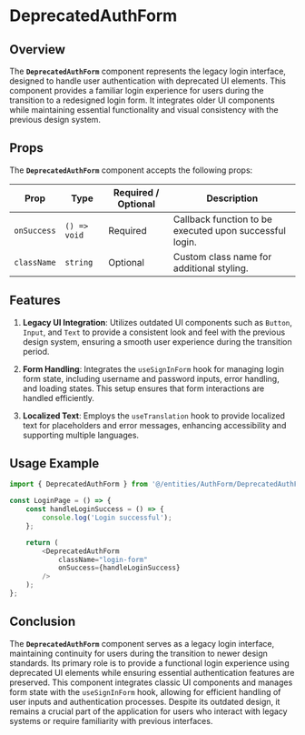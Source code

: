# DeprecatedAuthForm

## Overview
The **`DeprecatedAuthForm`** component represents the legacy login interface, designed to handle user authentication with deprecated UI elements. This component provides a familiar login experience for users during the transition to a redesigned login form. It integrates older UI components while maintaining essential functionality and visual consistency with the previous design system.

## Props

The **`DeprecatedAuthForm`** component accepts the following props:

| Prop      | Type          | Required / Optional | Description                                                     |
|-----------|---------------|----------------------|-----------------------------------------------------------------|
| `onSuccess`  | `() => void`   | Required             | Callback function to be executed upon successful login.          |
| `className` | `string`       | Optional             | Custom class name for additional styling.                       |

## Features

1. **Legacy UI Integration**: Utilizes outdated UI components such as `Button`, `Input`, and `Text` to provide a consistent look and feel with the previous design system, ensuring a smooth user experience during the transition period.

2. **Form Handling**: Integrates the `useSignInForm` hook for managing login form state, including username and password inputs, error handling, and loading states. This setup ensures that form interactions are handled efficiently.

3. **Localized Text**: Employs the `useTranslation` hook to provide localized text for placeholders and error messages, enhancing accessibility and supporting multiple languages.


## Usage Example
```typescript jsx
import { DeprecatedAuthForm } from '@/entities/AuthForm/DeprecatedAuthForm';

const LoginPage = () => {
    const handleLoginSuccess = () => {
        console.log('Login successful');
    };

    return (
        <DeprecatedAuthForm
            className="login-form"
            onSuccess={handleLoginSuccess}
        />
    );
};
```
## Conclusion

The **`DeprecatedAuthForm`** component serves as a legacy login interface, maintaining continuity for users during the transition to newer design standards. Its primary role is to provide a functional login experience using deprecated UI elements while ensuring essential authentication features are preserved. This component integrates classic UI components and manages form state with the `useSignInForm` hook, allowing for efficient handling of user inputs and authentication processes. Despite its outdated design, it remains a crucial part of the application for users who interact with legacy systems or require familiarity with previous interfaces.

